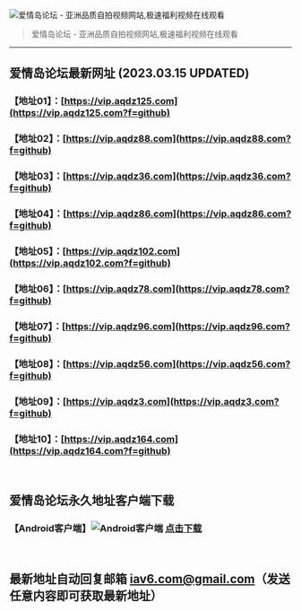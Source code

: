 ![爱情岛论坛 - 亚洲品质自拍视频网站,极速福利视频在线观看](http://ww1.sinaimg.cn/large/007drMcOgy1g5i6x3ua0xj30eg0393yo.jpg)
> 爱情岛论坛 - 亚洲品质自拍视频网站,极速福利视频在线观看

---

## 爱情岛论坛最新网址 (2023.03.15 UPDATED)
### 【地址01】：[https://vip.aqdz125.com](https://vip.aqdz125.com?f=github)
### 【地址02】：[https://vip.aqdz88.com](https://vip.aqdz88.com?f=github)
### 【地址03】：[https://vip.aqdz36.com](https://vip.aqdz36.com?f=github)
### 【地址04】：[https://vip.aqdz86.com](https://vip.aqdz86.com?f=github)
### 【地址05】：[https://vip.aqdz102.com](https://vip.aqdz102.com?f=github)
### 【地址06】：[https://vip.aqdz78.com](https://vip.aqdz78.com?f=github)
### 【地址07】：[https://vip.aqdz96.com](https://vip.aqdz96.com?f=github)
### 【地址08】：[https://vip.aqdz56.com](https://vip.aqdz56.com?f=github)
### 【地址09】：[https://vip.aqdz3.com](https://vip.aqdz3.com?f=github)
### 【地址10】：[https://vip.aqdz164.com](https://vip.aqdz164.com?f=github)
<br>

## 爱情岛论坛永久地址客户端下载
### 【Android客户端】![Android客户端](https://ww1.sinaimg.cn/large/007drMcOgy1fzljgv278jj300f00ia9t.jpg) [点击下载](https://app.aqdlt.app/v1/aqdlt_android_0828.apk)

<br>

## 最新地址自动回复邮箱 [iav6.com@gmail.com](mailto:iav6.com@gmail.com)（发送任意内容即可获取最新地址）
